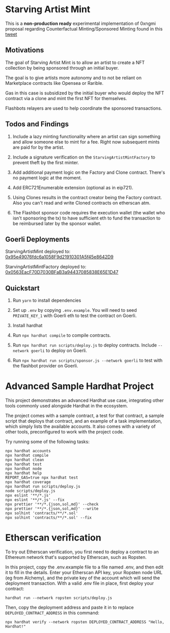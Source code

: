# Starving Artist Mint 

This is a **non-production ready** experimental implementation of 0xngmi proposal regarding Counterfactual Minting/Sponsored Minting found in this [tweet](https://twitter.com/0xngmi/status/1447015858925195268)

## Motivations

The goal of Starving Artist Mint is to allow an artist to create a NFT collection by being sponsored through an initial buyer. 

The goal is to give artists more autonomy and to not be reliant on Marketplace contracts like Opensea or Rarible.  

Gas in this case is subsidized by the initial buyer who would deploy the NFT contract via a clone and mint the first NFT for themselves. 

Flashbots relayers are used to help coordinate the sponsored transactions.

## Todos and Findings
1. Include a lazy minting functionality where an artist can sign something and 
allow someone else to mint for a fee. Right now subsequent mints are paid for by the artist.

2. Include a signature verification on the `StarvingArtistMintFactory` to prevent theft by the first minter.  

3. Add additional payment logic on the Factory and Clone contract. There's no payment logic at the moment.

4. Add ERC721Enumerable extension (optional as in eip721).

5. Using Clones results in the contract creator being the Factory contract. Also you can't read and write Cloned contracts on etherscan atm.

6. The Flashbot sponsor code requires the execution wallet (the wallet who isn't sponsoring the tx) to have sufficient eth to fund the transaction to be reimbursed later by the sponsor wallet.

## Goerli Deployments
StarvingArtistMint deployed to: [0x95e49076fdc6a1058F9d21910301A5f45e8642D9](https://goerli.etherscan.io/address/0x95e49076fdc6a1058F9d21910301A5f45e8642D9)

StarvingArtistMintFactory deployed to: [0x0563EacF70D7030BFaB3a94437085838E65E1D47](https://goerli.etherscan.io/address/0x0563eacf70d7030bfab3a94437085838e65e1d47)

## Quickstart
1. Run `yarn` to install dependencies

1. Set up `.env` by copying `.env.example`. You will need to seed `PRIVATE_KEY_1` with Goerli eth to test the contract on Goerli.

1. Install hardhat

1. Run `npx hardhat compile` to compile contracts.

1. Run `npx hardhat run scripts/deploy.js` to deploy contracts. Include `--network goerli` to deploy on Goerli.

1. Run `npx hardhat run scripts/sponsor.js --network goerli` to test with the flashbot provider on Goerli.

# Advanced Sample Hardhat Project

This project demonstrates an advanced Hardhat use case, integrating other tools commonly used alongside Hardhat in the ecosystem.

The project comes with a sample contract, a test for that contract, a sample script that deploys that contract, and an example of a task implementation, which simply lists the available accounts. It also comes with a variety of other tools, preconfigured to work with the project code.

Try running some of the following tasks:

```shell
npx hardhat accounts
npx hardhat compile
npx hardhat clean
npx hardhat test
npx hardhat node
npx hardhat help
REPORT_GAS=true npx hardhat test
npx hardhat coverage
npx hardhat run scripts/deploy.js
node scripts/deploy.js
npx eslint '**/*.js'
npx eslint '**/*.js' --fix
npx prettier '**/*.{json,sol,md}' --check
npx prettier '**/*.{json,sol,md}' --write
npx solhint 'contracts/**/*.sol'
npx solhint 'contracts/**/*.sol' --fix
```

# Etherscan verification

To try out Etherscan verification, you first need to deploy a contract to an Ethereum network that's supported by Etherscan, such as Ropsten.

In this project, copy the .env.example file to a file named .env, and then edit it to fill in the details. Enter your Etherscan API key, your Ropsten node URL (eg from Alchemy), and the private key of the account which will send the deployment transaction. With a valid .env file in place, first deploy your contract:

```shell
hardhat run --network ropsten scripts/deploy.js
```

Then, copy the deployment address and paste it in to replace `DEPLOYED_CONTRACT_ADDRESS` in this command:

```shell
npx hardhat verify --network ropsten DEPLOYED_CONTRACT_ADDRESS "Hello, Hardhat!"
```
